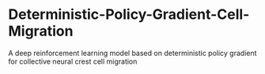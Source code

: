 # Deterministic-Policy-Gradient-Cell-Migration
A deep reinforcement learning model based on deterministic policy gradient for collective neural crest cell migration
